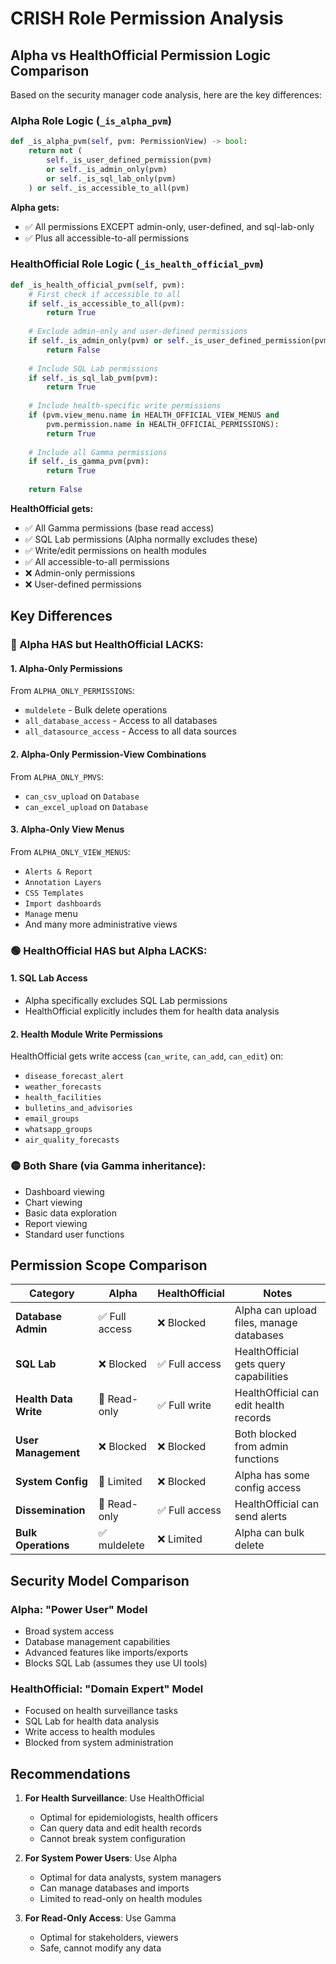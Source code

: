 # CRISH Role Permission Analysis

## Alpha vs HealthOfficial Permission Logic Comparison

Based on the security manager code analysis, here are the key differences:

### Alpha Role Logic (`_is_alpha_pvm`)
```python
def _is_alpha_pvm(self, pvm: PermissionView) -> bool:
    return not (
        self._is_user_defined_permission(pvm)
        or self._is_admin_only(pvm)
        or self._is_sql_lab_only(pvm)
    ) or self._is_accessible_to_all(pvm)
```

**Alpha gets:**
- ✅ All permissions EXCEPT admin-only, user-defined, and sql-lab-only
- ✅ Plus all accessible-to-all permissions

### HealthOfficial Role Logic (`_is_health_official_pvm`)
```python
def _is_health_official_pvm(self, pvm):
    # First check if accessible to all
    if self._is_accessible_to_all(pvm):
        return True
    
    # Exclude admin-only and user-defined permissions
    if self._is_admin_only(pvm) or self._is_user_defined_permission(pvm):
        return False
    
    # Include SQL Lab permissions
    if self._is_sql_lab_pvm(pvm):
        return True
    
    # Include health-specific write permissions
    if (pvm.view_menu.name in HEALTH_OFFICIAL_VIEW_MENUS and 
        pvm.permission.name in HEALTH_OFFICIAL_PERMISSIONS):
        return True
    
    # Include all Gamma permissions
    if self._is_gamma_pvm(pvm):
        return True
        
    return False
```

**HealthOfficial gets:**
- ✅ All Gamma permissions (base read access)
- ✅ SQL Lab permissions (Alpha normally excludes these)
- ✅ Write/edit permissions on health modules
- ✅ All accessible-to-all permissions
- ❌ Admin-only permissions
- ❌ User-defined permissions

## Key Differences

### 🔴 Alpha HAS but HealthOfficial LACKS:

#### 1. **Alpha-Only Permissions**
From `ALPHA_ONLY_PERMISSIONS`:
- `muldelete` - Bulk delete operations
- `all_database_access` - Access to all databases
- `all_datasource_access` - Access to all data sources

#### 2. **Alpha-Only Permission-View Combinations**
From `ALPHA_ONLY_PMVS`:
- `can_csv_upload` on `Database`
- `can_excel_upload` on `Database`

#### 3. **Alpha-Only View Menus**
From `ALPHA_ONLY_VIEW_MENUS`:
- `Alerts & Report`
- `Annotation Layers`  
- `CSS Templates`
- `Import dashboards`
- `Manage` menu
- And many more administrative views

### 🟢 HealthOfficial HAS but Alpha LACKS:

#### 1. **SQL Lab Access**
- Alpha specifically excludes SQL Lab permissions
- HealthOfficial explicitly includes them for health data analysis

#### 2. **Health Module Write Permissions**
HealthOfficial gets write access (`can_write`, `can_add`, `can_edit`) on:
- `disease_forecast_alert`
- `weather_forecasts`
- `health_facilities`
- `bulletins_and_advisories`
- `email_groups`
- `whatsapp_groups`
- `air_quality_forecasts`

### 🟡 Both Share (via Gamma inheritance):

- Dashboard viewing
- Chart viewing
- Basic data exploration
- Report viewing
- Standard user functions

## Permission Scope Comparison

| Category | Alpha | HealthOfficial | Notes |
|----------|-------|----------------|--------|
| **Database Admin** | ✅ Full access | ❌ Blocked | Alpha can upload files, manage databases |
| **SQL Lab** | ❌ Blocked | ✅ Full access | HealthOfficial gets query capabilities |
| **Health Data Write** | 🔶 Read-only | ✅ Full write | HealthOfficial can edit health records |
| **User Management** | ❌ Blocked | ❌ Blocked | Both blocked from admin functions |
| **System Config** | 🔶 Limited | ❌ Blocked | Alpha has some config access |
| **Dissemination** | 🔶 Read-only | ✅ Full access | HealthOfficial can send alerts |
| **Bulk Operations** | ✅ muldelete | ❌ Limited | Alpha can bulk delete |

## Security Model Comparison

### Alpha: "Power User" Model
- Broad system access
- Database management capabilities  
- Advanced features like imports/exports
- Blocks SQL Lab (assumes they use UI tools)

### HealthOfficial: "Domain Expert" Model  
- Focused on health surveillance tasks
- SQL Lab for health data analysis
- Write access to health modules
- Blocked from system administration

## Recommendations

1. **For Health Surveillance**: Use HealthOfficial
   - Optimal for epidemiologists, health officers
   - Can query data and edit health records
   - Cannot break system configuration

2. **For System Power Users**: Use Alpha
   - Optimal for data analysts, system managers
   - Can manage databases and imports
   - Limited to read-only on health modules

3. **For Read-Only Access**: Use Gamma
   - Optimal for stakeholders, viewers
   - Safe, cannot modify any data